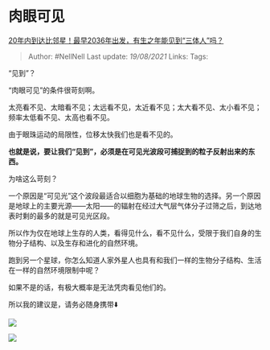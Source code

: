 # 肉眼可见
[20年内到达比邻星！最早2036年出发，有生之年能见到“三体人”吗？](https://www.zhihu.com/question/466831236/answer/1961618382)

> Author: #NellNell 
Last update: *19/08/2021* 
Links:
Tags:

  

“见到”？

“肉眼可见”的条件很苛刻啊。

太亮看不见、太暗看不见；太远看不见，太近看不见；太大看不见、太小看不见；频率太低看不见、太高也看不见。

由于眼珠运动的局限性，位移太快我们也是看不见的。

**也就是说，要让我们“见到”，必须是在可见光波段可捕捉到的粒子反射出来的东西。**

为啥这么苛刻？

一个原因是“可见光”这个波段最适合以细胞为基础的地球生物的选择。另一个原因是地球上的主要光源——太阳——的辐射在经过大气层气体分子过筛之后，到达地表时剩的最多的就是可见光区段。

所以作为仅在地球上生存的人类，看得见什么，看不见什么，受限于我们自身的生物分子结构、以及生存和进化的自然环境。

跑到另一个星球，你怎么知道人家外星人也具有和我们一样的生物分子结构、生活在一样的自然环境限制中呢？

如果不是的话，有极大概率是无法凭肉看见他们的。

所以我的建议是，请务必随身携带⬇️

![](https://pic3.zhimg.com/50/v2-75c4da8576eea6dc8c44b7b01e91e9ee_720w.jpg?source=c8b7c179)

![](https://pic3.zhimg.com/80/v2-75c4da8576eea6dc8c44b7b01e91e9ee_720w.jpg?source=c8b7c179)
